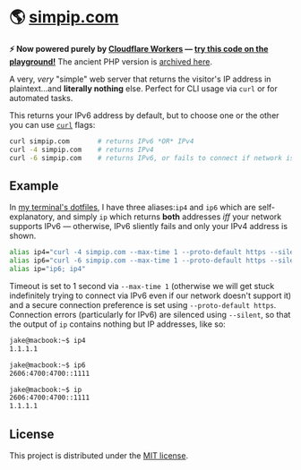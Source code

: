 # 🌎 [simpip.com](https://simpip.com/)

**⚡ Now powered purely by [Cloudflare Workers](https://www.cloudflare.com/products/cloudflare-workers/) — [try this code on the playground!](https://cloudflareworkers.com/#12bf2207fc352f52ebb27a041753c03d:https://tutorial.cloudflareworkers.com/)** The ancient PHP version is [archived here](https://github.com/jakejarvis/simpip/tree/php).

A very, *very* "simple" web server that returns the visitor's IP address in plaintext...and **literally nothing** else. Perfect for CLI usage via `curl` or for automated tasks.

This returns your IPv6 address by default, but to choose one or the other you can use [`curl`](https://curl.haxx.se/docs/manpage.html) flags:

```bash
curl simpip.com       # returns IPv6 *OR* IPv4
curl -4 simpip.com    # returns IPv4
curl -6 simpip.com    # returns IPv6, or fails to connect if network is incompatible
```


## Example

In [my terminal's dotfiles](https://github.com/jakejarvis/dotfiles), I have three aliases:`ip4` and `ip6` which are self-explanatory, and simply `ip` which returns **both** addresses *iff* your network supports IPv6 — otherwise, IPv6 sliently fails and only your IPv4 address is shown.

```bash
alias ip4="curl -4 simpip.com --max-time 1 --proto-default https --silent"
alias ip6="curl -6 simpip.com --max-time 1 --proto-default https --silent"
alias ip="ip6; ip4"
```

Timeout is set to 1 second via `--max-time 1` (otherwise we will get stuck indefinitely trying to connect via IPv6 even if our network doesn't support it) and a secure connection preference is set using `--proto-default https`. Connection errors (particularly for IPv6) are silenced using `--silent`, so that the output of `ip` contains nothing but IP addresses, like so:

```bash
jake@macbook:~$ ip4
1.1.1.1

jake@macbook:~$ ip6
2606:4700:4700::1111

jake@macbook:~$ ip
2606:4700:4700::1111
1.1.1.1
```


## License

This project is distributed under the [MIT license](LICENSE.md).

